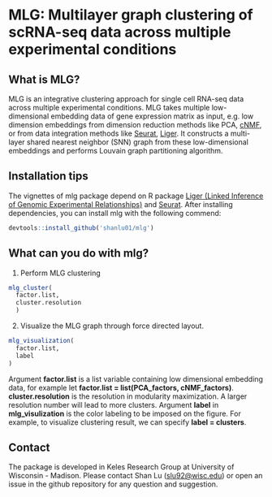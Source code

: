 MLG: Multilayer graph clustering of scRNA-seq data across multiple
experimental conditions
================

## What is MLG?

MLG is an integrative clustering approach for single cell RNA-seq data
across multiple experimental conditions. MLG takes multiple
low-dimensional embedding data of gene expression matrix as input,
e.g. low dimension embeddings from dimension reduction methods like
PCA, [cNMF](https://github.com/dylkot/cNMF), or from data integration
methods like [Seurat](https://satijalab.org/seurat/),
[Liger](https://macoskolab.github.io/liger/). It constructs a
multi-layer shared nearest neighbor (SNN) graph from these
low-dimensional embeddings and performs Louvain graph partitioning
algorithm.

## Installation tips

The vignettes of mlg package depend on R package [Liger (Linked
Inference of Genomic Experimental
Relationships)](https://macoskolab.github.io/liger/) and
[Seurat](https://satijalab.org/seurat/install.html). After installing
dependencies, you can install mlg with the following commend:

``` r
devtools::install_github('shanlu01/mlg')
```

## What can you do with mlg?

1.  Perform MLG clustering

<!-- end list -->

``` r
mlg_cluster(
  factor.list,
  cluster.resolution
  )
```

2.  Visualize the MLG graph through force directed layout.

<!-- end list -->

``` r
mlg_visualization(
  factor.list,
  label
)
```

Argument **factor.list** is a list variable containing low dimensional
embedding data, for example let **factor.list = list(PCA\_factors,
cNMF\_factors)**. **cluster.resolution** is the resolution in modularity
maximization. A larger resolution number will lead to more clusters.
Argument **label** in **mlg\_visulization** is the color labeling to be
imposed on the figure. For example, to visualize clustering result, we
can specify **label = clusters**.

## Contact

The package is developed in Keles Research Group at University of
Wisconsin - Madison. Please contact Shan Lu (<slu92@wisc.edu>) or open
an issue in the github repository for any question and suggestion.
